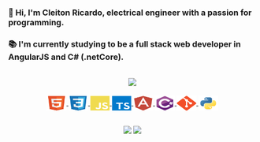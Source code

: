 ### 🤵 Hi, I'm Cleiton Ricardo, electrical engineer with a passion for programming. <br/>
### 📚 I'm currently studying to be a full stack web developer in AngularJS and C# (.netCore).

<br/>

<div align="center">
  <a href="https://github.com/cleitonricardo">
  <img height="180em" src="https://github-readme-stats.vercel.app/api/top-langs/?username=cleitonricardo&layout=compact&theme=dark"/>
</div>
  
 <div align="center" style="margin: 0 auto"><br>
  <img align="center" alt="Cleiton-HTML" height="30" width="40" src="https://raw.githubusercontent.com/devicons/devicon/master/icons/html5/html5-original.svg">
  <img align="center" alt="Cleiton-CSS" height="30" width="40" src="https://raw.githubusercontent.com/devicons/devicon/master/icons/css3/css3-original.svg">
  <img align="center" alt="Cleiton-JS" height="30" width="40" src="https://raw.githubusercontent.com/devicons/devicon/master/icons/javascript/javascript-plain.svg">
  <img align="center" alt="Cleiton-TS" height="30" width="40" src="https://github.com/devicons/devicon/blob/master/icons/typescript/typescript-plain.svg">
  <img align="center" alt="Cleiton-Angular" height="30" width="40" src="https://github.com/devicons/devicon/blob/master/icons/angularjs/angularjs-plain.svg">
  <img align="center" alt="Cleiton-Csharp" height="30" width="40" src="https://raw.githubusercontent.com/devicons/devicon/master/icons/csharp/csharp-original.svg">
  <img align="center" alt="Cleiton-Git" height="30" width="40" src="https://github.com/devicons/devicon/blob/master/icons/git/git-plain.svg">
   <img align="center" alt="Cleiton-Git" height="30" width="40" src="https://github.com/devicons/devicon/blob/master/icons/python/python-original.svg">
</div>
  
 <br/>
 
<div align="center" > 
  <p align="center">
  <p align="center">
  <a href = "cleitonricardo12@gmail.com"><img src="https://img.shields.io/badge/-Email-ff0000?style=for-the-badge&logo=gmail&logoColor=white" target="_blank"></a>
  <a href="https://www.linkedin.com/in/cleiton-spagnol-027369127/" target="_blank"><img src="https://img.shields.io/badge/-LinkedIn-%230077B5?style=for-the-badge&logo=linkedin&logoColor=white" target="_blank"></a> 
</div>
